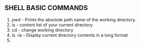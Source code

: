 ## SHELL BASIC COMMANDS ###

1. pwd - Prints the absolute path name of the working directory.
2. ls - content list of your current directory
3. cd - change working directory
4. ls -la - Display current directory contents in a long format
5. 

